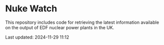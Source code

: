 # Nuke Watch

This repository includes code for retrieving the latest information available on the output of EDF nuclear power plants in the UK.

Last updated: 2024-11-29 11:12